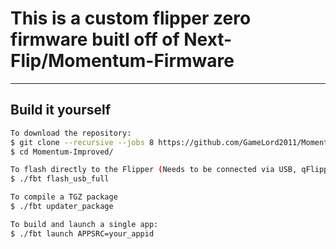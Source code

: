 # This is a custom flipper zero firmware buitl off of Next-Flip/Momentum-Firmware

----

## Build it yourself

```bash
To download the repository:
$ git clone --recursive --jobs 8 https://github.com/GameLord2011/Momentum-Firmware.git
$ cd Momentum-Improved/

To flash directly to the Flipper (Needs to be connected via USB, qFlipper closed)
$ ./fbt flash_usb_full

To compile a TGZ package
$ ./fbt updater_package

To build and launch a single app:
$ ./fbt launch APPSRC=your_appid
```

